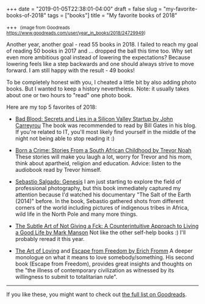 +++
date = "2019-01-05T22:38:01-04:00"
draft = false
slug = "my-favorite-books-of-2018"
tags = ["books"]
title = "My favorite books of 2018"

+++
<img class="img-rounded" src="/images/posts/2019-01-05-my-favorite-books-of-2018/year_in_books_full.png" alt="" title=""/>
<small>(image from Goodreads https://www.goodreads.com/user/year_in_books/2018/24729949)</small>

Another year, another goal - read 55 books in 2018. I failed to reach my goal
of reading 50 books in 2017 and ... dropped the ball this time too. Why set
even more ambitious goal instead of lowering the expectations? Because lowering
feels like a step backwards and one should always strive to move forward. I am
still happy with the result - 49 books!

<!--more-->

To be completely honest with you, I cheated a little bit by also adding photo
books. But I wanted to keep a history nevertheless. Note: it usually takes
about one or two hours to "read" one photo book.

Here are my top 5 favorites of 2018:

- [Bad Blood: Secrets and Lies in a Silicon Valley Startup by John Carreyrou](https://www.goodreads.com/book/show/37976541-bad-blood)
  The book was recommended to read by Bill Gates in his blog. If you're related
  to IT, you'll most likely find yourself in the middle of the night not being
  able to stop reading it :)

- [Born a Crime: Stories From a South African Childhood by Trevor Noah](https://www.goodreads.com/book/show/29780253-born-a-crime)
  These stories will make you laugh a lot, worry for Trevor and his mom, think
  about apartheid, religion and education. Advice: listen to the audiobook read
  by Trevor himself.

- [Sebastio Salgado: Genesis](https://www.goodreads.com/book/show/23460459-sebasti-o-salgado)
  I am just starting to explore the field of professional photography, but this
  book immediately captured my attention because I'd watched his documentary
  "The Salt of the Earth (2014)" before. In the book, Sebastio gathered shots
  from different corners of the world including pictures of indigenous tribes
  in Africa, wild life in the North Pole and many more things.

- [The Subtle Art of Not Giving a Fck: A Counterintuitive Approach to Living a Good Life by Mark Manson](https://www.goodreads.com/book/show/28257707-the-subtle-art-of-not-giving-a-f-ck)
  Not like the other self-help books :) I'll probably reread it this year.

- [The Art of Loving](https://www.goodreads.com/book/show/14142.The_Art_of_Loving) and [Escape from Freedom by Erich Fromm](https://www.goodreads.com/book/show/25491.Escape_from_Freedom)
  A deeper monologue on what it means to love somebody/something. His second
  book (Escape from Freedom), provides great insights and thoughts on the "the
  illness of contemporary civilization as witnessed by its willingness to
  submit to totalitarian rule".

---

If you like these, you might want to check out [the full list on Goodreads](https://www.goodreads.com/review/list/24729949?read_at=2018&sort=rating).
